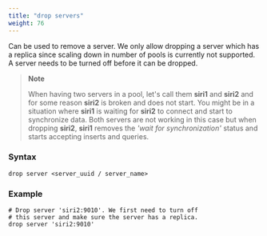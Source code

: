 ```yaml
---
title: "drop servers"
weight: 76
---
```


Can be used to remove a server. We only allow dropping a server which has a
replica since scaling down in number of pools is currently not supported.
A server needs to be turned off before it can be dropped.

>**Note**
>
>When having two servers in a pool, let's call them **siri1** and **siri2** and for some
>reason **siri2** is broken and does not start. You might be in a situation where
>**siri1** is waiting for **siri2** to connect and start to synchronize data. Both
>servers are not working in this case but when dropping **siri2**, **siri1** removes
>the *'wait for synchronization'* status and starts accepting inserts and queries.

### Syntax

    drop server <server_uuid / server_name>

### Example

    # Drop server 'siri2:9010'. We first need to turn off
    # this server and make sure the server has a replica.
    drop server 'siri2:9010'
